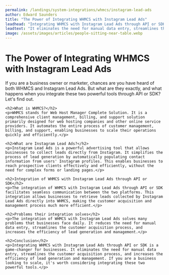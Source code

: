 ```yaml
---
permalink: /landings/system-integrations/whmcs/instagram-lead-ads
author: Edward Saunders
title: "The Power of Integrating WHMCS with Instagram Lead Ads"
leadhead: "Integrating WHMCS with Instagram Lead Ads through API or SDK is a game-changer for businesses"
leadtext: "It eliminates the need for manual data entry, streamlines the customer acquisition process, and increases the efficiency of lead generation and management. If you are a business looking to scale, it's worth considering integrating these two powerful tools."
image: /assets/images/articles/people-sitting-near-table.webp
---
```

<div class="arttext">    <h1>The Power of Integrating WHMCS with Instagram Lead Ads</h1>
    <p>If you are a business owner or marketer, chances are you have heard of both WHMCS and Instagram Lead Ads. But what are they exactly, and what happens when you integrate these two powerful tools through API or SDK? Let's find out.</p>
    
    <h2>What is WHMCS?</h2>
    <p>WHMCS stands for Web Host Manager Complete Solution. It is a comprehensive client management, billing, and support solution primarily designed for web hosting companies and other online service providers. It automates the entire process of customer management, billing, and support, enabling businesses to scale their operations quickly and efficiently.</p>

    <h2>What are Instagram Lead Ads?</h2>
    <p>Instagram Lead Ads is a powerful advertising tool that allows businesses to collect leads directly from Instagram. It simplifies the process of lead generation by automatically populating contact information from users' Instagram profiles. This enables businesses to reach prospective clients effectively and efficiently, without the need for complex forms or landing pages.</p>

    <h2>Integration of WHMCS with Instagram Lead Ads through API or SDK</h2>
    <p>The integration of WHMCS with Instagram Lead Ads through API or SDK facilitates seamless communication between the two platforms. This integration allows businesses to retrieve leads collected by Instagram Lead Ads directly into WHMCS, making the customer acquisition and management process much more efficient.</p>

    <h2>Problems their integration solves</h2>
    <p>The integration of WHMCS with Instagram Lead Ads solves many problems that businesses face daily. It reduces the need for manual data entry, streamlines the customer acquisition process, and increases the efficiency of lead generation and management.</p>

    <h2>Conclusion</h2>
    <p>Integrating WHMCS with Instagram Lead Ads through API or SDK is a game-changer for businesses. It eliminates the need for manual data entry, streamlines the customer acquisition process, and increases the efficiency of lead generation and management. If you are a business looking to scale, it's worth considering integrating these two powerful tools.</p>
</div>